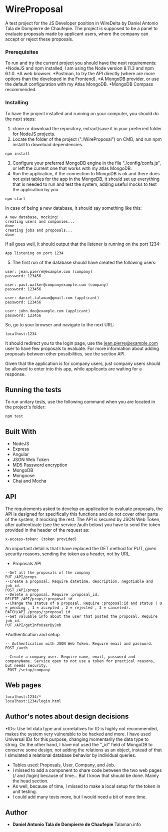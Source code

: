 # WireProposal

A test project for the JS Developer position in WireDelta by Daniel Antonio Tala de Dompierre de Chaufepie.
The project is supposed to be a panel to evaluate proposals made by applicant users, where the company can accept or reject these proposals. 

### Prerequisites

To run and try the current project you should have the next requirements:
*NodeJS and npm installed, I am using the Node version 8.11.3 and npm 6.1.0.
*A web browser.
*Postman, to try the API directly (where are more options than the developed in the Frontend).
*A MongoDB provider, or use the default configuration with my Atlas MongoDB.
*MongoDB Compass recommended.

### Installing

To have the project installed and running on your computer, you should do the next steps: 
1. clone or download the repository, extract/save it in your preferred folder for NodeJS projects.   
2. Locate the folder of the project ("./WireProposal") on CMD, and run npm install to download dependencies.
```
npm install
```
3. Configure your preferred MongoDB engine in the file "./config/confs.js", or left the current one that works with my atlas MongoDB.
4. Run the application, if the connection to MongoDB is ok and there does not exist tables for the app in the MongoDB, it should set up everything that is needed to run and test the system, adding useful mocks to test the application by you.
```
npm start
```
In case of being a new database, it should say something like this:
```
A new database, mocking!
creating users and companies...
done
creating jobs and proposals...
done
```
If all goes well, it should output that the listener is running on the port 1234:
```
App listening on port 1234
```

5. The first run of the database should have created the following users:
```
user: jean.pierre@example.com (company)
password: 123456

user: paul.walker@companyexample.com (company)
password: 123456

user: daniel.talaman@gmail.com (applicant)
password: 123456

user: john.doe@example.com (applicant)
password: 123456
```
So, go to your browser and navigate to the next URL:
```
localhost:1234
```
It should redirect you to the login page, use the jean.pierre@example.com user to have few proposals to evaluate. For more information about adding proposals between other possibilities, see the section API. 

Given that the application is for company users, just company users should be allowed to enter into this app, while applicants are waiting for a response.

## Running the tests

To run unitary tests, use the following command when you are located in the project's folder:
```
npm test
```
## Built With
* NodeJS
* Express
* Angular
* JSON Web Token
* MD5 Password encryption
* MongoDB
* Mongoose
* Chai and Mocha

## API
The requirements asked to develop an application to evaluate proposals, the API is designed for specifically this functions and do not cover other parts of the system, it mocking the rest. 
The API is secured by JSON Web Token, after authenticate (see the service /auth below) you have to send the token provided in the header of the request as:
```
x-access-token: (token provided)
```
An important detail is that I have replaced the GET method for PUT, given security reasons, sending the token as a header, not by URL.

* Proposals API
```
--Get all the proposals of the company
PUT /API/props
--Create a proposal. Require datetime, description, negotiable and job_id.
POST /API/props  
--Delete a proposal. Require :proposal_id.
DELETE /API/props/:proposal_id
--Change the status of a proposal. Require :proposal:id and status ( 0 = pending , 1 = accepted , 2 = rejected , 3 = canceled).
PATCH/API /props/:proposal_id 
--Get valuable info about the user that posted the proposal. Require job_id.
PUT /API/getInfoUserByJob 
```

*Authentication and setup
```
-- Authentication with JSON Web Token. Require email and password.
POST /auth

--Create a company user. Require name, email, password and companyName. Service open to not use a token for practical reasons, but needs security.
 POST /setup/company
```

## Web pages
```
localhost:1234/*
localhost:1234/login.html
```
##  Author's notes about design decisions
*IDs: Use Int data type and correlatives for ID is highly not recommended, makes the system very vulnerable to be hacked and more. I have used Universal IDs for this purpose, changing momentarily the data type to string. On the other hand, I have not used the "_id" field of MongoDB to conserve some design, not adding the relations as an object, instead of that I simulated a relational database behavior by individual queries.
* Tables used: Proposals, User, Company, and Job.
* I missed to add a component to share code between the two web pages (/ and /login) because of time... But I know that should be done. Mainly the head section. 
* As well, because of time, I missed to make a local setup for the token in unit testing.
* I could add many tests more, but I would need a bit of more time.

## Author

* **Daniel Antonio Tala de Dompierre de Chaufepie** 
Talaman.info

